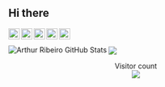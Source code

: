  ## Hi there
 
 <a href="https://twitter.com/devarthurribeiro">
  <img align="left" alt="Arthur Twitter" width="22px" src="https://cdn.jsdelivr.net/npm/simple-icons@v3/icons/twitter.svg" />
</a>
<a href="https://linkedin.com/in/devarthurribeiro">
  <img align="left" alt="Arthur Linkdein" width="22px" src="https://cdn.jsdelivr.net/npm/simple-icons@v3/icons/linkedin.svg" />
</a>
<a href="https://github.com/devarthurribeiro">
  <img align="left" alt="Arthur Github" width="22px" src="https://cdn.jsdelivr.net/npm/simple-icons@v3/icons/github.svg" />
</a>
<a href="https://instagram.com/arthurribeirodev">
  <img align="left" alt="Arthur Instagram" width="22px" src="https://cdn.jsdelivr.net/npm/simple-icons@v3/icons/instagram.svg" />
</a>
<a href="https://www.facebook.com/arthurribeirodev">
  <img align="left" alt="Arthur Facebook" width="22px" src="https://cdn.jsdelivr.net/npm/simple-icons@v3/icons/facebook.svg" />
</a>

<br/>
<br/>
<img src="https://github-readme-stats.vercel.app/api?username=devarthurribeiro&&show_icons=true&line_height=27&v=5" alt="Arthur Ribeiro GitHub Stats" />
<img align="center" src="https://github-readme-stats.vercel.app/api/top-langs/?username=devarthurribeiro&hide=css" />

<p align="center"> 
  Visitor count<br>
  <img src="https://profile-counter.glitch.me/devarthurribeiro/count.svg" />
</p>

